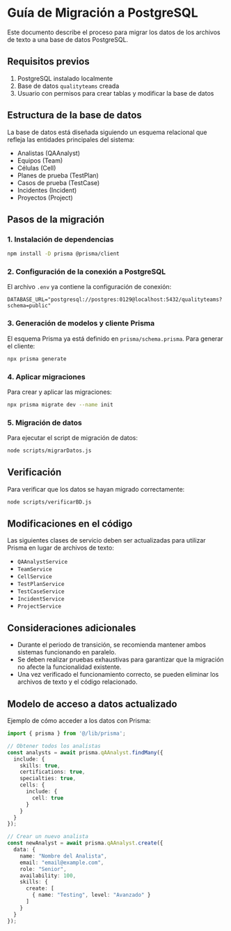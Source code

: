 # Guía de Migración a PostgreSQL

Este documento describe el proceso para migrar los datos de los archivos de texto a una base de datos PostgreSQL.

## Requisitos previos

1. PostgreSQL instalado localmente
2. Base de datos `qualityteams` creada
3. Usuario con permisos para crear tablas y modificar la base de datos

## Estructura de la base de datos

La base de datos está diseñada siguiendo un esquema relacional que refleja las entidades principales del sistema:

- Analistas (QAAnalyst)
- Equipos (Team)
- Células (Cell)
- Planes de prueba (TestPlan)
- Casos de prueba (TestCase)
- Incidentes (Incident)
- Proyectos (Project)

## Pasos de la migración

### 1. Instalación de dependencias

```bash
npm install -D prisma @prisma/client
```

### 2. Configuración de la conexión a PostgreSQL

El archivo `.env` ya contiene la configuración de conexión:

```
DATABASE_URL="postgresql://postgres:0129@localhost:5432/qualityteams?schema=public"
```

### 3. Generación de modelos y cliente Prisma

El esquema Prisma ya está definido en `prisma/schema.prisma`. Para generar el cliente:

```bash
npx prisma generate
```

### 4. Aplicar migraciones

Para crear y aplicar las migraciones:

```bash
npx prisma migrate dev --name init
```

### 5. Migración de datos

Para ejecutar el script de migración de datos:

```bash
node scripts/migrarDatos.js
```

## Verificación

Para verificar que los datos se hayan migrado correctamente:

```bash
node scripts/verificarBD.js
```

## Modificaciones en el código

Las siguientes clases de servicio deben ser actualizadas para utilizar Prisma en lugar de archivos de texto:

- `QAAnalystService`
- `TeamService`
- `CellService`
- `TestPlanService`
- `TestCaseService`
- `IncidentService`
- `ProjectService`

## Consideraciones adicionales

- Durante el periodo de transición, se recomienda mantener ambos sistemas funcionando en paralelo.
- Se deben realizar pruebas exhaustivas para garantizar que la migración no afecte la funcionalidad existente.
- Una vez verificado el funcionamiento correcto, se pueden eliminar los archivos de texto y el código relacionado.

## Modelo de acceso a datos actualizado

Ejemplo de cómo acceder a los datos con Prisma:

```typescript
import { prisma } from '@/lib/prisma';

// Obtener todos los analistas
const analysts = await prisma.qAAnalyst.findMany({
  include: {
    skills: true,
    certifications: true,
    specialties: true,
    cells: {
      include: {
        cell: true
      }
    }
  }
});

// Crear un nuevo analista
const newAnalyst = await prisma.qAAnalyst.create({
  data: {
    name: "Nombre del Analista",
    email: "email@example.com",
    role: "Senior",
    availability: 100,
    skills: {
      create: [
        { name: "Testing", level: "Avanzado" }
      ]
    }
  }
});
```